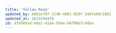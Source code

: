 ```yaml
---
title: 'Yellow Room'
updated_by: b863e707-3140-4001-859f-3487e09c5881
updated_at: 1633294478
id: 8f6909ad-b9a1-41e8-b54e-b0f90bfc48ba
---
```

